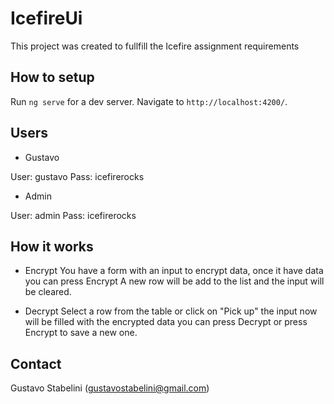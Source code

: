 # IcefireUi

This project was created to fullfill the Icefire assignment requirements

## How to setup

Run `ng serve` for a dev server. Navigate to `http://localhost:4200/`.

## Users

- Gustavo

User: gustavo
Pass: icefirerocks

- Admin

User: admin
Pass: icefirerocks

## How it works

- Encrypt
You have a form with an input to encrypt data, once it have data you can press Encrypt
A new row will be add to the list and the input will be cleared.

- Decrypt
Select a row from the table or click on "Pick up" the input now will be filled with the 
encrypted data you can press Decrypt or press Encrypt to save a new one.

## Contact

Gustavo Stabelini (gustavostabelini@gmail.com)